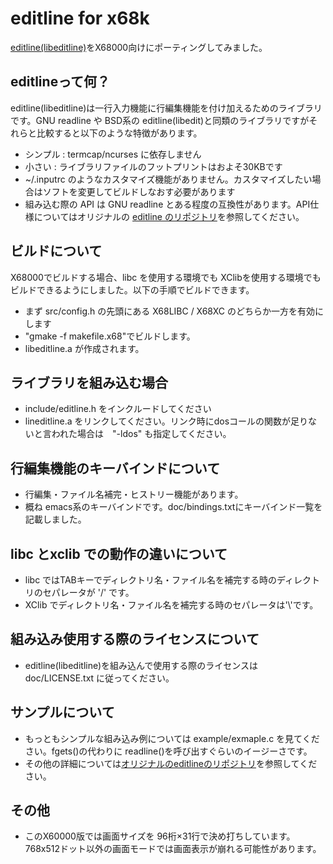 # editline for x68k
[editline(libeditline)](https://github.com/troglobit/editline)をX68000向けにポーティングしてみました。

## editlineって何？
editline(libeditline)は一行入力機能に行編集機能を付け加えるためのライブラリです。GNU readline や BSD系の editline(libedit)と同類のライブラリですがそれらと比較すると以下のような特徴があります。
* シンプル : termcap/ncurses に依存しません
* 小さい : ライブラリファイルのフットプリントはおよそ30KBです
* ~/.inputrc のようなカスタマイズ機能がありません。カスタマイズしたい場合はソフトを変更してビルドしなおす必要があります
* 組み込む際の API は GNU readline とある程度の互換性があります。API仕様についてはオリジナルの [editline のリポジトリ](https://github.com/troglobit/editline)を参照してください。

## ビルドについて
X68000でビルドする場合、libc を使用する環境でも XClibを使用する環境でもビルドできるようにしました。以下の手順でビルドできます。
* まず src/config.h の先頭にある X68LIBC / X68XC のどちらか一方を有効にします
* "gmake -f makefile.x68"でビルドします。
* libeditline.a が作成されます。

## ライブラリを組み込む場合
* include/editline.h をインクルードしてください
* lineditline.a をリンクしてください。リンク時にdosコールの関数が足りないと言われた場合は　"-ldos" も指定してください。

## 行編集機能のキーバインドについて
* 行編集・ファイル名補完・ヒストリー機能があります。
* 概ね emacs系のキーバインドです。doc/bindings.txtにキーバインド一覧を記載しました。

## libc とxclib での動作の違いについて
* libc ではTABキーでディレクトリ名・ファイル名を補完する時のディレクトリのセパレータが '/' です。
* XClib でディレクトリ名・ファイル名を補完する時のセパレータは'\\'です。

## 組み込み使用する際のライセンスについて
* editline(libeditline)を組み込んで使用する際のライセンスは doc/LICENSE.txt に従ってください。

## サンプルについて
* もっともシンプルな組み込み例については example/exmaple.c を見てください。fgets()の代わりに readline()を呼び出すぐらいのイージーさです。
* その他の詳細については[オリジナルのeditlineのリポジトリ](https://github.com/troglobit/editline/examples)を参照してください。

## その他
* このX60000版では画面サイズを 96桁×31行で決め打ちしています。768x512ドット以外の画面モードでは画面表示が崩れる可能性があります。
